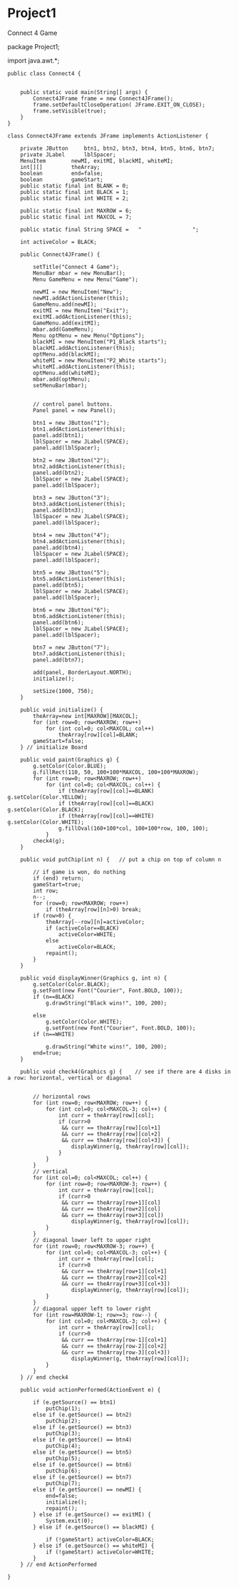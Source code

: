 # Project1
Connect 4 Game

package Project1;


import java.awt.*;

	public class Connect4 {

		
		public static void main(String[] args) {
			Connect4JFrame frame = new Connect4JFrame();
			frame.setDefaultCloseOperation( JFrame.EXIT_ON_CLOSE);
			frame.setVisible(true);
		}
	}

	class Connect4JFrame extends JFrame implements ActionListener {

		private JButton		btn1, btn2, btn3, btn4, btn5, btn6, btn7;
		private JLabel		lblSpacer;
		MenuItem		newMI, exitMI, blackMI, whiteMI;
		int[][]			theArray;
		boolean			end=false;
		boolean			gameStart;
		public static final int BLANK = 0;
		public static final int BLACK = 1;
		public static final int WHITE = 2;

		public static final int MAXROW = 6;	
		public static final int MAXCOL = 7;	

		public static final String SPACE =   "                "; 

		int activeColor = BLACK;
		
		public Connect4JFrame() {
			
			setTitle("Connect 4 Game");
			MenuBar mbar = new MenuBar();
			Menu GameMenu = new Menu("Game");
			
			newMI = new MenuItem("New");
			newMI.addActionListener(this);
			GameMenu.add(newMI);
			exitMI = new MenuItem("Exit");
			exitMI.addActionListener(this);
			GameMenu.add(exitMI);
			mbar.add(GameMenu);
			Menu optMenu = new Menu("Options");
			blackMI = new MenuItem("P1_Black starts");
			blackMI.addActionListener(this);
			optMenu.add(blackMI);
			whiteMI = new MenuItem("P2_White starts");
			whiteMI.addActionListener(this);
			optMenu.add(whiteMI);
			mbar.add(optMenu);
			setMenuBar(mbar);
			

			// control panel buttons.
			Panel panel = new Panel();

			btn1 = new JButton("1");
			btn1.addActionListener(this);
			panel.add(btn1);
			lblSpacer = new JLabel(SPACE);
			panel.add(lblSpacer);

			btn2 = new JButton("2");
			btn2.addActionListener(this);
			panel.add(btn2);
			lblSpacer = new JLabel(SPACE);
			panel.add(lblSpacer);

			btn3 = new JButton("3");
			btn3.addActionListener(this);
			panel.add(btn3);
			lblSpacer = new JLabel(SPACE);
			panel.add(lblSpacer);

			btn4 = new JButton("4");
			btn4.addActionListener(this);
			panel.add(btn4);
			lblSpacer = new JLabel(SPACE);
			panel.add(lblSpacer);

			btn5 = new JButton("5");
			btn5.addActionListener(this);
			panel.add(btn5);
			lblSpacer = new JLabel(SPACE);
			panel.add(lblSpacer);

			btn6 = new JButton("6");
			btn6.addActionListener(this);
			panel.add(btn6);
			lblSpacer = new JLabel(SPACE);
			panel.add(lblSpacer);

			btn7 = new JButton("7");
			btn7.addActionListener(this);
			panel.add(btn7);

			add(panel, BorderLayout.NORTH);
			initialize();
			
			setSize(1000, 750);   
		} 

		public void initialize() {
			theArray=new int[MAXROW][MAXCOL];
			for (int row=0; row<MAXROW; row++)
				for (int col=0; col<MAXCOL; col++)
					theArray[row][col]=BLANK;
			gameStart=false;
		} // initialize Board

		public void paint(Graphics g) {
			g.setColor(Color.BLUE);
			g.fillRect(110, 50, 100+100*MAXCOL, 100+100*MAXROW);
			for (int row=0; row<MAXROW; row++)
				for (int col=0; col<MAXCOL; col++) {
					if (theArray[row][col]==BLANK) g.setColor(Color.YELLOW);
					if (theArray[row][col]==BLACK) g.setColor(Color.BLACK);
					if (theArray[row][col]==WHITE) g.setColor(Color.WHITE);
					g.fillOval(160+100*col, 100+100*row, 100, 100);
				}
			check4(g);
		} 

		public void putChip(int n) {   // put a chip on top of column n
		
			// if game is won, do nothing
			if (end) return;
			gameStart=true;
			int row;
			n--;
			for (row=0; row<MAXROW; row++)
				if (theArray[row][n]>0) break;
			if (row>0) {
				theArray[--row][n]=activeColor;
				if (activeColor==BLACK)
					activeColor=WHITE;
				else
					activeColor=BLACK;
				repaint();
			}
		}

		public void displayWinner(Graphics g, int n) {
			g.setColor(Color.BLACK);
			g.setFont(new Font("Courier", Font.BOLD, 100));
			if (n==BLACK)
				g.drawString("Black wins!", 100, 200);
			
			else
				g.setColor(Color.WHITE);
			    g.setFont(new Font("Courier", Font.BOLD, 100));
			if (n==WHITE)

				g.drawString("White wins!", 100, 200);
			end=true;
		}
				
		public void check4(Graphics g) {    // see if there are 4 disks in a row: horizontal, vertical or diagonal
		
			
			// horizontal rows
			for (int row=0; row<MAXROW; row++) {
				for (int col=0; col<MAXCOL-3; col++) {
					int curr = theArray[row][col];
					if (curr>0
					 && curr == theArray[row][col+1]
					 && curr == theArray[row][col+2]
					 && curr == theArray[row][col+3]) {
						displayWinner(g, theArray[row][col]);
					}
				}
			}
			// vertical 
			for (int col=0; col<MAXCOL; col++) {
				for (int row=0; row<MAXROW-3; row++) {
					int curr = theArray[row][col];
					if (curr>0
					 && curr == theArray[row+1][col]
					 && curr == theArray[row+2][col]
					 && curr == theArray[row+3][col])
						displayWinner(g, theArray[row][col]);
				}
			}
			// diagonal lower left to upper right
			for (int row=0; row<MAXROW-3; row++) {
				for (int col=0; col<MAXCOL-3; col++) {
					int curr = theArray[row][col];
					if (curr>0
					 && curr == theArray[row+1][col+1]
					 && curr == theArray[row+2][col+2]
					 && curr == theArray[row+3][col+3])
						displayWinner(g, theArray[row][col]);
				}
			}
			// diagonal upper left to lower right
			for (int row=MAXROW-1; row>=3; row--) {
				for (int col=0; col<MAXCOL-3; col++) {
					int curr = theArray[row][col];
					if (curr>0
					 && curr == theArray[row-1][col+1]
					 && curr == theArray[row-2][col+2]
					 && curr == theArray[row-3][col+3])
						displayWinner(g, theArray[row][col]);
				}
			}
		} // end check4

		public void actionPerformed(ActionEvent e) {
			
			if (e.getSource() == btn1)
				putChip(1);
			else if (e.getSource() == btn2)
				putChip(2);
			else if (e.getSource() == btn3)
				putChip(3);
			else if (e.getSource() == btn4)
				putChip(4);
			else if (e.getSource() == btn5)
				putChip(5);
			else if (e.getSource() == btn6)
				putChip(6);
			else if (e.getSource() == btn7)
				putChip(7);
			else if (e.getSource() == newMI) {
				end=false;
				initialize();
				repaint();
			} else if (e.getSource() == exitMI) {
				System.exit(0);
			} else if (e.getSource() == blackMI) {
				
				if (!gameStart) activeColor=BLACK;
			} else if (e.getSource() == whiteMI) {
				if (!gameStart) activeColor=WHITE;
			}
		} // end ActionPerformed

	} 

	
